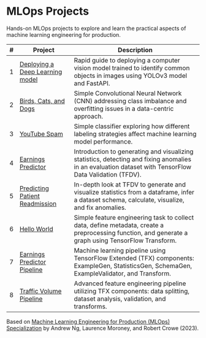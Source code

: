 # MLOps Projects

Hands-on MLOps projects to explore and learn the practical aspects of machine learning engineering for production.

| #   | Project                                                               | Description                                                                                                                                            |
| --- | --------------------------------------------------------------------- | ------------------------------------------------------------------------------------------------------------------------------------------------------ |
| 1   | [Deploying a Deep Learning model](01-deploying-a-deep-learning-model) | Rapid guide to deploying a computer vision model trained to identify common objects in images using YOLOv3 model and FastAPI.                          |
| 2   | [Birds, Cats, and Dogs](02-data-centric-approach)                     | Simple Convolutional Neural Network (CNN) addressing class imbalance and overfitting issues in a data-centric approach.                                |
| 3   | [YouTube Spam](03-data-labeling)                                      | Simple classifier exploring how different labeling strategies affect machine learning model performance.                                               |
| 4   | [Earnings Predictor](04-tensorflow-data-validation)                   | Introduction to generating and visualizing statistics, detecting and fixing anomalies in an evaluation dataset with TensorFlow Data Validation (TFDV). |
| 5   | [Predicting Patient Readmission](05-data-validation)                  | In-depth look at TFDV to generate and visualize statistics from a dataframe, infer a dataset schema, calculate, visualize, and fix anomalies.          |
| 6   | [Hello World](06-simple-feature-engineering)                          | Simple feature engineering task to collect data, define metadata, create a preprocessing function, and generate a graph using TensorFlow Transform.    |
| 7   | [Earnings Predictor Pipeline](07-feature-engineering-pipeline)        | Machine learning pipeline using TensorFlow Extended (TFX) components: ExampleGen, StatisticsGen, SchemaGen, ExampleValidator, and Transform.           |
| 8   | [Traffic Volume Pipeline](08-feature-engineering)                     | Advanced feature engineering pipeline utilizing TFX components: data splitting, dataset analysis, validation, and transforms.                          |

Based on [Machine Learning Engineering for Production (MLOps) Specialization](https://www.deeplearning.ai/courses/machine-learning-engineering-for-production-mlops/) by Andrew Ng, Laurence Moroney, and Robert Crowe (2023).
